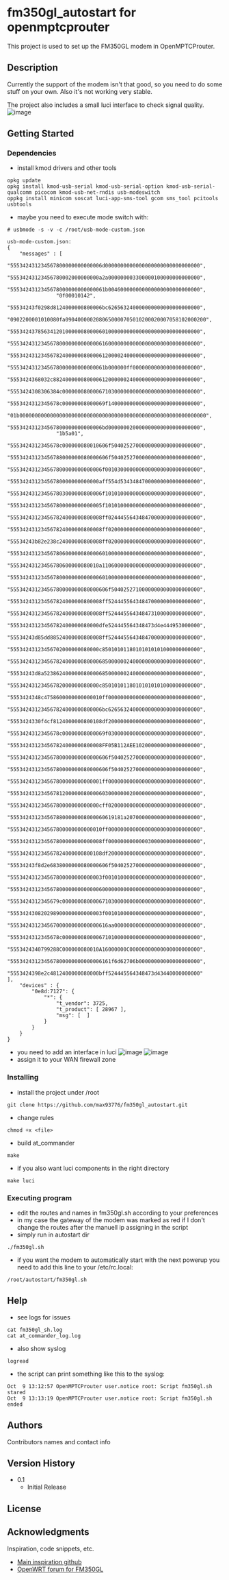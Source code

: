 # fm350gl_autostart for openmptcprouter 

This project is used to set up the FM350GL modem in OpenMPTCProuter.

## Description

Currently the support of the modem isn't that good, so you need to do some stuff on your own. Also it's not working very stable.



The project also includes a small luci interface to check signal quality.
![image](https://github.com/user-attachments/assets/c7d95134-c16c-4366-a94d-2b414fc7d23e)


## Getting Started

### Dependencies
* install kmod drivers and other tools
```
opkg update
opkg install kmod-usb-serial kmod-usb-serial-option kmod-usb-serial-qualcomm picocom kmod-usb-net-rndis usb-modeswitch
oppkg install minicom soscat luci-app-sms-tool gcom sms_tool pcitools usbtools
```
* maybe you need to execute mode switch with:
```
# usbmode -s -v -c /root/usb-mode-custom.json

usb-mode-custom.json:
{
	"messages" : [
                "555342431234567800000000000006d0000000000000000000000000000000",
                "55534243123456780002000000000a2a000000003300000100000000000000",
                "5553424312345678000000000000061b004600000000000000000000000000",
                "0f00010142",
                "55534243f0298d8124000000800006bc626563240000000000000000000000",
                "0902200001010080fa0904000002080650000705010200020007058102000200",
                "55534243785634120100000080000601000000000000000000000000000000",
                "55534243123456780000000000000616000000000000000000000000000000",
                "55534243123456782400000080000612000024000000000000000000000000",
                "5553424312345678000000000000061b000000ff0000000000000000000000",
                "5553424368032c882400000080000612000000240000000000000000000000",
                "5553424308306384c000000080000671030000000000000000000000000000",
                "5553424312345678c00000008000069f140000000000000000000000000000",
                "01b0000000000000000000000000000000000000000000000000000000000000",
                "555342431234567800000000000006bd000000020000000000000000000000",
                "1b5a01",
                "5553424312345678c000000080010606f50402527000000000000000000000",
                "55534243123456788000000080000606f50402527000000000000000000000",
                "555342431234567800000000000006f0010300000000000000000000000000",
                "55534243123456780000000000000aff554d53434847000000000000000000",
                "555342431234567803000000800006f1010100000000000000000000000000",
                "555342431234567800000000000005f1010100000000000000000000000000",
                "555342431234567824000000800008ff024445564348470000000000000000",
                "555342431234567824000000800008ff020000000000000000000000000000",
                "55534243b82e238c24000000800008ff020000000000000000000000000000",
                "55534243123456780600000080000601000000000000000000000000000000",
                "55534243123456780600000080010a11060000000000000000000000000000",
                "55534243123456780000000000000601000000000000000000000000000000",
                "55534243123456780000000080000606f50402527100000000000000000000",
                "555342431234567824000000800008ff524445564348470000000000000000",
                "555342431234567824000000800008ff524445564348473100000000000000",
                "55534243123456782400000080000dfe524445564348473d4e444953000000",
                "55534243d85dd88524000000800008ff524445564348470000000000000000",
                "55534243123456702000000080000c85010101180101010101000000000000",
                "55534243123456782400000080000685000000240000000000000000000000",
                "55534243d8a523862400000080000685000000240000000000000000000000",
                "55534243123456782000000080000c85010101180101010101000000000000",
                "5553424348c4758600000000000010ff000000000000000000000000000000",
                "555342431234567824000000800006bc626563240000000000000000000000",
                "5553424330f4cf8124000000800108df200000000000000000000000000000",
                "5553424312345678c00000008000069f030000000000000000000000000000",
                "555342431234567824000000800008FF05B112AEE102000000000000000000",
                "55534243123456780000000000000606f50402527000000000000000000000",
                "55534243123456780000000080000606f50402527000000000000000000000",
                "555342431234567800000000000001ff000000000000000000000000000000",
                "55534243123456781200000080000603000000020000000000000000000000",
                "55534243123456780000000000000cff020000000000000000000000000000",
                "5553424312345678800000008000060619181a207000000000000000000000",
                "555342431234567800000000000010ff000000000000000000000000000000",
                "555342431234567800000000000008ff000000000000030000000000000000",
                "555342431234567824000000800108df200000000000000000000000000000",
                "55534243f8d2e6838000000080000606f50402527000000000000000000000",
                "555342431234567800000000000003f0010100000000000000000000000000",
                "55534243123456780000000000000600000000000000000000000000000000",
                "5553424312345679c000000080000671030000000000000000000000000000",
                "555342430820298900000000000003f0010100000000000000000000000000",
                "55534243123456700000000000000616aa0000000000000000000000000000",
                "5553424312345678c000000080000671010000000000000000000000000000",
                "5553424340799288C000000080010A16000000C00000000000000000000000",
                "555342431234567800000000000006161f6d62706b00000000000000000000",
                "5553424398e2c4812400000080000bff524445564348473d43440000000000"
],
	"devices" : {
		"0e8d:7127": {
			"*": {
				"t_vendor": 3725,
				"t_product": [ 28967 ],
				"msg": [  ]
			}
		}
	}
}
```
* you need to add an interface in luci
![image](https://github.com/user-attachments/assets/8ad3514a-0cb8-4913-9f4a-d7beb23fba8c)
![image](https://github.com/user-attachments/assets/ca1f9dc9-1da1-41a0-a847-fd425928e8e0)
* assign it to your WAN firewall zone

### Installing

* install the project under /root
```
git clone https://github.com/max93776/fm350gl_autostart.git
```
* change rules
```
chmod +x <file>
```
* build at_commander
```
make
```
* if you also want luci components in the right directory
```
make luci
```
### Executing program
* edit the routes and names in fm350gl.sh according to your preferences
* in my case the gateway of the modem was marked as red if I don't change the routes after the manuell ip assigning in the script
* simply run in autostart dir
```
./fm350gl.sh
```
* if you want the modem to automatically start with the next powerup you need to add this line to your /etc/rc.local:
```
/root/autostart/fm350gl.sh
```

## Help

* see logs for issues
```
cat fm350gl_sh.log
cat at_commander_log.log
```
* also show syslog
```
logread
```
* the script can print something like this to the syslog:
```
Oct  9 13:12:57 OpenMPTCProuter user.notice root: Script fm350gl.sh stared
Oct  9 13:13:19 OpenMPTCProuter user.notice root: Script fm350gl.sh ended
```

## Authors

Contributors names and contact info

## Version History

* 0.1
    * Initial Release

## License


## Acknowledgments

Inspiration, code snippets, etc.
* [Main inspiration github](https://github.com/drozdi70/bananapi_bpir4/blob/main/openwrt_fibocom.txt)
* [OpenWRT forum for FM350GL](https://forum.openwrt.org/t/fibocom-fm350-gl-support/142682/289)
